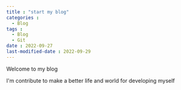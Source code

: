 ```yaml
---
title : "start my blog"
categories : 
  - Blog
tags :
  - Blog
  - Git
date : 2022-09-27
last-modified-date : 2022-09-29
---
```


Welcome to my blog

I'm contribute to make a better life and world for developing myself
